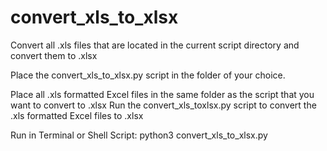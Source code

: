 # convert_xls_to_xlsx
Convert all .xls files that are located in the current script directory and convert them to .xlsx

Place the convert_xls_to_xlsx.py script in the folder of your choice.

Place all .xls formatted Excel files in the same folder as the script that you want to convert to .xlsx
Run the convert_xls_toxlsx.py script to convert the .xls formatted Excel files to .xlsx

Run in Terminal or Shell Script:
  python3 convert_xls_to_xlsx.py
